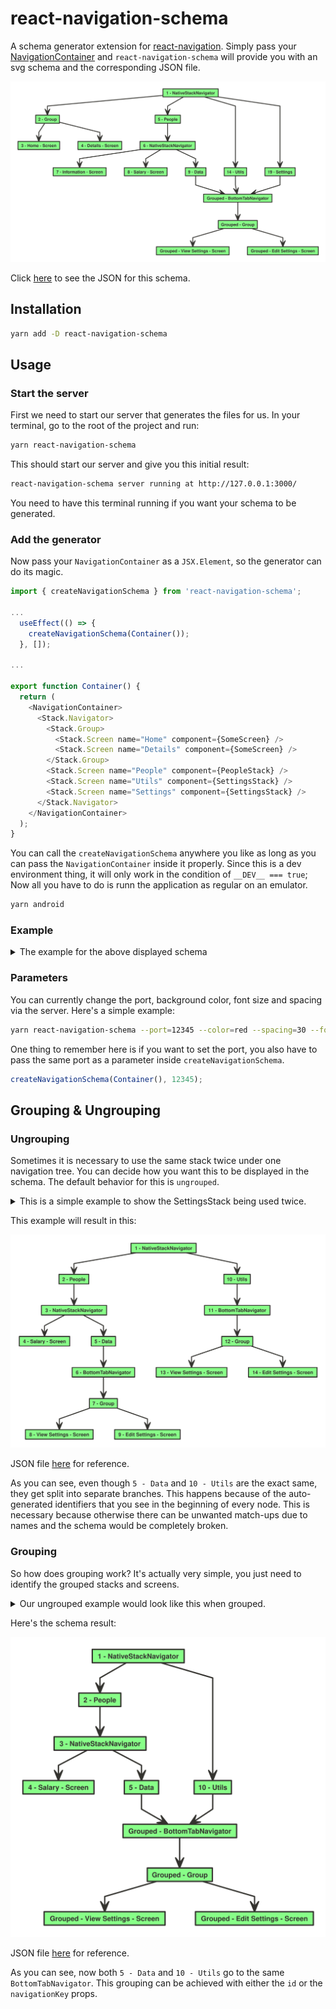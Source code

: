 # react-navigation-schema
A schema generator extension for [react-navigation](https://github.com/react-navigation/react-navigation). Simply pass your [NavigationContainer](https://reactnavigation.org/docs/navigation-container/) and `react-navigation-schema` will provide you with an svg schema and the corresponding JSON file.

<img src="./assets/main/react-navigation-schema.svg">

Click [here](https://github.com/dbilgin/react-navigation-schema/blob/master/assets/main/react-navigation-schema.json) to see the JSON for this schema.


## Installation

```bash
yarn add -D react-navigation-schema
```

## Usage

### Start the server

First we need to start our server that generates the files for us. In your terminal, go to the root of the project and run:

```bash
yarn react-navigation-schema
```

This should start our server and give you this initial result:

```bash
react-navigation-schema server running at http://127.0.0.1:3000/
```

You need to have this terminal running if you want your schema to be generated.

### Add the generator

Now pass your `NavigationContainer` as a `JSX.Element`, so the generator can do its magic.

```js
import { createNavigationSchema } from 'react-navigation-schema';

...
  useEffect(() => {
    createNavigationSchema(Container());
  }, []);

...

export function Container() {
  return (
    <NavigationContainer>
      <Stack.Navigator>
        <Stack.Group>
          <Stack.Screen name="Home" component={SomeScreen} />
          <Stack.Screen name="Details" component={SomeScreen} />
        </Stack.Group>
        <Stack.Screen name="People" component={PeopleStack} />
        <Stack.Screen name="Utils" component={SettingsStack} />
        <Stack.Screen name="Settings" component={SettingsStack} />
      </Stack.Navigator>
    </NavigationContainer>
  );
}
```

You can call the `createNavigationSchema` anywhere you like as long as you can pass the `NavigationContainer` inside it properly. Since this is a dev environment thing, it will only work in the condition of `__DEV__ === true`;
Now all you have to do is runn the application as regular on an emulator.

```bash
yarn android
```

### Example

<details>
  <summary>The example for the above displayed schema</summary>

```js
import React, { useEffect } from 'react';
import type { Node } from 'react';
import { NavigationContainer } from '@react-navigation/native';
import { createNativeStackNavigator } from '@react-navigation/native-stack';
import SomeScreen from './screens/SomeScreen';
import PeopleStack from './screens/PeopleStack';
import SettingsStack from './screens/SettingsStack';
import { createNavigationSchema } from 'react-navigation-schema';

const MainStack = createNativeStackNavigator();
const People = createNativeStackNavigator();
const Tab = createBottomTabNavigator();

const App: () => Node = () => {
  useEffect(() => {
    createNavigationSchema(Container());
  }, []);

  return <Container />;
};

export default App;

export function Container() {
  return (
    <NavigationContainer>
      <MainStack.Navigator>
        <MainStack.Group>
          <MainStack.Screen name='Home' component={SomeScreen} />
          <MainStack.Screen name='Details' component={SomeScreen} />
        </MainStack.Group>
        <MainStack.Screen name='People' component={PeopleStack} />
        <MainStack.Screen name='Utils' component={SettingsStack} />
        <MainStack.Screen name='Settings' component={SettingsStack} />
      </MainStack.Navigator>
    </NavigationContainer>
  );
}

function PeopleStack() {
  return (
    <People.Navigator>
      <People.Screen name='Information' component={SomeScreen} />
      <People.Screen name='Salary' component={SomeScreen} />
      <People.Screen name='Data' component={SettingsStack} />
    </People.Navigator>
  );
}

function SettingsStack() {
  return (
    <Tab.Navigator id='Grouped'>
      <Tab.Group navigationKey='Grouped'>
        <Tab.Screen navigationKey='Grouped' name='View Settings' component={SomeScreen} />
        <Tab.Screen navigationKey='Grouped' name='Edit Settings' component={SomeScreen} />
      </Tab.Group>
    </Tab.Navigator>
  );
}

```
</details>

### Parameters

You can currently change the port, background color, font size and spacing via the server. Here's a simple example:

```bash
yarn react-navigation-schema --port=12345 --color=red --spacing=30 --fontSize=12
```

One thing to remember here is if you want to set the port, you also have to pass the same port as a parameter inside `createNavigationSchema`.

```js
createNavigationSchema(Container(), 12345);
```

## Grouping & Ungrouping

### Ungrouping

Sometimes it is necessary to use the same stack twice under one navigation tree. You can decide how you want this to be displayed in the schema. The default behavior for this is `ungrouped`.

<details>
  <summary>This is a simple example to show the SettingsStack being used twice.</summary>

```js
export function Container() {
  return (
    <NavigationContainer>
      <Stack.Navigator>
        <Stack.Screen name="People" component={PeopleStack} />
        <Stack.Screen name="Utils" component={SettingsStack} />
      </Stack.Navigator>
    </NavigationContainer>
  );
}

function PeopleStack() {
  return (
    <People.Navigator>
      <People.Screen name="Salary" component={SomeScreen} />
      <People.Screen name="Data" component={SettingsStack} />
    </People.Navigator>
  );
}

function SettingsStack() {
  return (
    <Tab.Navigator>
      <Tab.Group>
        <Tab.Screen name="View Settings" component={SomeScreen} />
        <Tab.Screen name="Edit Settings" component={SomeScreen} />
      </Tab.Group>
    </Tab.Navigator>
  );
}
```
</details>

This example will result in this:

<img src="./assets/ungrouped/react-navigation-schema.svg">

JSON file [here](https://github.com/dbilgin/react-navigation-schema/blob/master/assets/ungrouped/react-navigation-schema.json) for reference.

As you can see, even though `5 - Data` and `10 - Utils` are the exact same, they get split into separate branches. This happens because of the auto-generated identifiers that you see in the beginning of every node. This is necessary because otherwise there can be unwanted match-ups due to names and the schema would be completely broken.

### Grouping

So how does grouping work? It's actually very simple, you just need to identify the grouped stacks and screens.

<details>
  <summary>Our ungrouped example would look like this when grouped.</summary>

```js
export function NavCon() {
  return (
    <NavigationContainer>
      <Stack.Navigator>
        <Stack.Screen name="People" component={PeopleStack} />
        <Stack.Screen name="Utils" component={SettingsStack} />
      </Stack.Navigator>
    </NavigationContainer>
  );
}

function PeopleStack() {
  return (
    <People.Navigator>
      <People.Screen name="Salary" component={SomeScreen} />
      <People.Screen name="Data" component={SettingsStack} />
    </People.Navigator>
  );
}

function SettingsStack() {
  return (
    <Tab.Navigator id="Grouped">
      <Tab.Group navigationKey="Grouped">
        <Tab.Screen
          navigationKey="Grouped"
          name="View Settings"
          component={SomeScreen}
        />
        <Tab.Screen
          navigationKey="Grouped"
          name="Edit Settings"
          component={SomeScreen}
        />
      </Tab.Group>
    </Tab.Navigator>
  );
}
```
</details>

Here's the schema result:

<img src="./assets/grouped/react-navigation-schema.svg">

JSON file [here](https://github.com/dbilgin/react-navigation-schema/blob/master/assets/grouped/react-navigation-schema.json) for reference.

As you can see, now both `5 - Data` and `10 - Utils` go to the same `BottomTabNavigator`. This grouping can be achieved with either the `id` or the `navigationKey` props.
